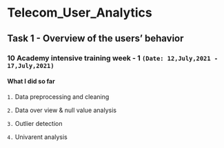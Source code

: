 # Telecom_User_Analytics
## Task 1 - Overview of the users’ behavior 
### 10 Academy intensive training week - 1 `(Date: 12,July,2021 - 17,July,2021)`

#### What I did so far

`1.` Data preprocessing and cleaning

`2.` Data over view & null value analysis

`3.` Outlier detection

`4.` Univarent analysis
